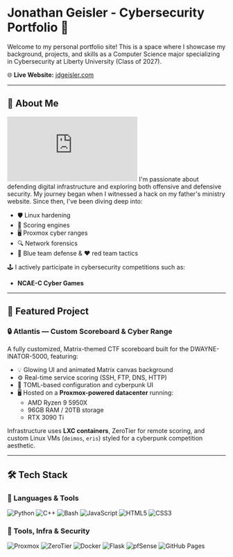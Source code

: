 # Jonathan Geisler - Cybersecurity Portfolio 🔐

Welcome to my personal portfolio site! This is a space where I showcase my background, projects, and skills as a Computer Science major specializing in Cybersecurity at Liberty University (Class of 2027).

🌐 **Live Website:** [jdgeisler.com](https://sklffy.github.io/JonathanGeisler.github.io)

---

## 🧠 About Me
<iframe src="https://tryhackme.com/api/v2/badges/public-profile?userPublicId=4607659" style='border:none;'></iframe>
I'm passionate about defending digital infrastructure and exploring both offensive and defensive security. My journey began when I witnessed a hack on my father's ministry website. Since then, I've been diving deep into:

- 🛡️ Linux hardening
- 🧪 Scoring engines
- 🖥️ Proxmox cyber ranges
- 🔍 Network forensics
- 💙 Blue team defense & ❤️ red team tactics

🕹️ I actively participate in cybersecurity competitions such as:
- **NCAE-C Cyber Games**

---

## 🚀 Featured Project

### 🔒 Atlantis — Custom Scoreboard & Cyber Range

A fully customized, Matrix-themed CTF scoreboard built for the DWAYNE-INATOR-5000, featuring:

- 💡 Glowing UI and animated Matrix canvas background
- ⚙️ Real-time service scoring (SSH, FTP, DNS, HTTP)
- 🧾 TOML-based configuration and cyberpunk UI
- 🖥️ Hosted on a **Proxmox-powered datacenter** running:
  - AMD Ryzen 9 5950X
  - 96GB RAM / 20TB storage
  - RTX 3090 Ti

Infrastructure uses **LXC containers**, ZeroTier for remote scoring, and custom Linux VMs (`deimos`, `eris`) styled for a cyberpunk competition aesthetic.


---

## 🛠 Tech Stack

### 🔧 Languages & Tools

![Python](https://img.shields.io/badge/-Python-3776AB?logo=python&logoColor=white&style=flat)
![C++](https://img.shields.io/badge/-C++-00599C?logo=c%2B%2B&logoColor=white&style=flat)
![Bash](https://img.shields.io/badge/-Bash-4EAA25?logo=gnu-bash&logoColor=white&style=flat)
![JavaScript](https://img.shields.io/badge/-JavaScript-F7DF1E?logo=javascript&logoColor=black&style=flat)
![HTML5](https://img.shields.io/badge/-HTML5-E34F26?logo=html5&logoColor=white&style=flat)
![CSS3](https://img.shields.io/badge/-CSS3-1572B6?logo=css3&logoColor=white&style=flat)

### 🧰 Tools, Infra & Security

![Proxmox](https://img.shields.io/badge/-Proxmox-E57000?logo=proxmox&logoColor=white&style=flat)
![ZeroTier](https://img.shields.io/badge/-ZeroTier-FFD500?logo=zerotier&logoColor=black&style=flat)
![Docker](https://img.shields.io/badge/-Docker-2496ED?logo=docker&logoColor=white&style=flat)
![Flask](https://img.shields.io/badge/-Flask-000000?logo=flask&logoColor=white&style=flat)
![pfSense](https://img.shields.io/badge/-pfSense-212C4F?logoColor=white&style=flat)
![GitHub Pages](https://img.shields.io/badge/-GitHub%20Pages-121013?logo=github&logoColor=white&styl)
